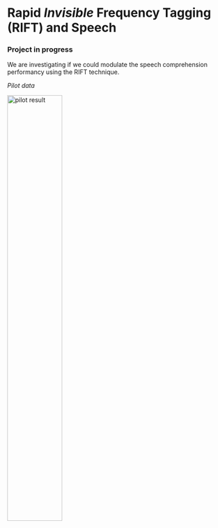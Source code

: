 # Rapid *Invisible* Frequency Tagging (RIFT) and Speech
### Project in progress
We are investigating if we could modulate the speech comprehension performancy using the RIFT technique. <br>

*Pilot data*

<img src="images/ms_aud_1.jpg" alt="pilot result" width="50%">
